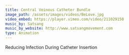 ```yaml
---
title: Central Veinous Catheter Bundle
image_path: /assets/images/videos/BeLove.jpg
video_embed: https://player.vimeo.com/video/211029150
music_by: Satsang
music_by_website: http://www.satsangmovement.com
type: Animation
---
```


Reducing Infection During Catheter Insertion


